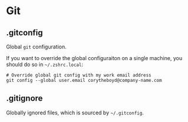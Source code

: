 # Git

## .gitconfig

Global `git` configuration.

If you want to override the global configuraiton on a single machine, you should do so in `~/.zshrc.local`:

```
# Override global git config with my work email address
git config --global user.email corytheboyd@company-name.com
```

## .gitignore

Globally ignored files, which is sourced by `~/.gitconfig`.
